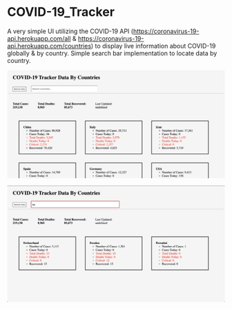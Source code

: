# COVID-19_Tracker

A very simple UI utilizing the COVID-19 API (https://coronavirus-19-api.herokuapp.com/all & https://coronavirus-19-api.herokuapp.com/countries) to display live information about COVID-19 globally & by country. Simple search bar implementation to locate data by country.

![Image of full](images/full.png) 


![Image of when search](images/search.png)




